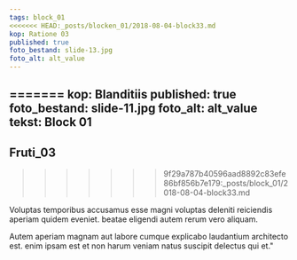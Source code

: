 ```yaml
---
tags: block_01
<<<<<<< HEAD:_posts/blocken_01/2018-08-04-block33.md
kop: Ratione 03
published: true
foto_bestand: slide-13.jpg
foto_alt: alt_value
---
```

=======
kop: Blanditiis
published: true
foto_bestand: slide-11.jpg
foto_alt: alt_value
tekst: Block 01
---
  
## Fruti_03
>>>>>>> 9f29a787b40596aad8892c83efe86bf856b7e179:_posts/block_01/2018-08-04-block33.md

Voluptas temporibus accusamus esse magni voluptas deleniti reiciendis aperiam quidem eveniet.  beatae eligendi autem rerum vero aliquam.

Autem aperiam magnam aut labore cumque explicabo laudantium architecto est. enim ipsam est et non harum veniam natus suscipit delectus qui et."
